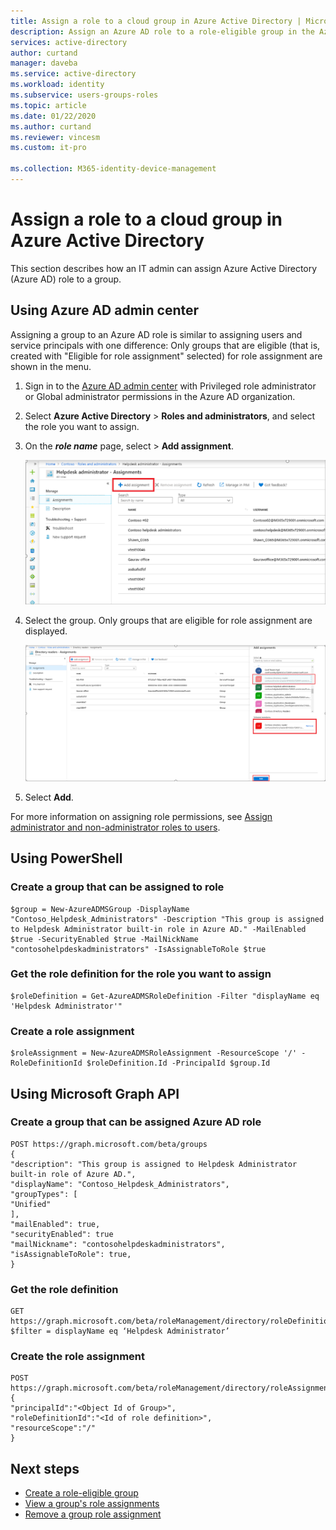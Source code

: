 ```yaml
---
title: Assign a role to a cloud group in Azure Active Directory | Microsoft Docs
description: Assign an Azure AD role to a role-eligible group in the Azure portal, PowerShell, or Graph API.
services: active-directory
author: curtand
manager: daveba
ms.service: active-directory
ms.workload: identity
ms.subservice: users-groups-roles
ms.topic: article
ms.date: 01/22/2020
ms.author: curtand
ms.reviewer: vincesm
ms.custom: it-pro

ms.collection: M365-identity-device-management
---
```


# Assign a role to a cloud group in Azure Active Directory

This section describes how an IT admin can assign Azure Active Directory (Azure AD) role to a group.

## Using Azure AD admin center

Assigning a group to an Azure AD role is similar to assigning users and service principals with one difference: Only groups that are eligible (that is, created with "Eligible for role assignment" selected) for role assignment are shown in the menu.

1. Sign in to the [Azure AD admin center](https://portal.azure.com/#blade/Microsoft_AAD_IAM/ActiveDirectoryMenuBlade/Overview) with Privileged role administrator or Global administrator permissions in the Azure AD organization.

1. Select **Azure Active Directory** > **Roles and administrators**, and select the role you want to assign.

1. On the ***role name*** page, select > **Add assignment**.

   ![Add the new role assignment](./media/roles-groups-assign-role/add-assignment.png)

1. Select the group. Only groups that are eligible for role assignment are displayed.

    [![Only groups that are eligible are shown for a new role assignment](./media/roles-groups-assign-role/eligible-groups.png "Select an eligible group and click Add")](media/roles-groups-assign-role/eligible-groups.png#lightbox)

1. Select **Add**.

For more information on assigning role permissions, see [Assign administrator and non-administrator roles to users](../fundamentals/active-directory-users-assign-role-azure-portal.md).

## Using PowerShell

### Create a group that can be assigned to role

    $group = New-AzureADMSGroup -DisplayName "Contoso_Helpdesk_Administrators" -Description "This group is assigned to Helpdesk Administrator built-in role in Azure AD." -MailEnabled $true -SecurityEnabled $true -MailNickName "contosohelpdeskadministrators" -IsAssignableToRole $true 

### Get the role definition for the role you want to assign

    $roleDefinition = Get-AzureADMSRoleDefinition -Filter "displayName eq 'Helpdesk Administrator'" 

### Create a role assignment

    $roleAssignment = New-AzureADMSRoleAssignment -ResourceScope '/' -RoleDefinitionId $roleDefinition.Id -PrincipalId $group.Id 

## Using Microsoft Graph API

### Create a group that can be assigned Azure AD role

    POST https://graph.microsoft.com/beta/groups 
    { 
    "description": "This group is assigned to Helpdesk Administrator built-in role of Azure AD.", 
    "displayName": "Contoso_Helpdesk_Administrators", 
    "groupTypes": [ 
    "Unified" 
    ], 
    "mailEnabled": true, 
    "securityEnabled": true 
    "mailNickname": "contosohelpdeskadministrators", 
    "isAssignableToRole": true, 
    } 

### Get the role definition

    GET https://graph.microsoft.com/beta/roleManagement/directory/roleDefinitions?$filter = displayName eq ‘Helpdesk Administrator’ 

### Create the role assignment

    POST https://graph.microsoft.com/beta/roleManagement/directory/roleAssignments 
    { 
    "principalId":"<Object Id of Group>", 
    "roleDefinitionId":"<Id of role definition>", 
    "resourceScope":"/" 
    } 

## Next steps

- [Create a role-eligible group](roles-groups-create-eligible.md)
- [View a group's role assignments](roles-groups-view-assignments.md)
- [Remove a group role assignment](roles-groups-remove-assignment.md)
